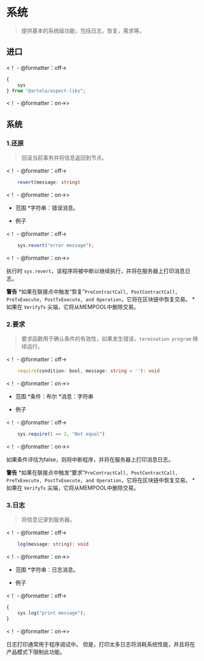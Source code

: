# 系统

> 提供基本的系统级功能，包括日志，恢复，需求等。


## 进口

<！ -  @formatter：off->
```typescript
{
    sys
} from "@artela/aspect-libs";
```
<！ -  @formatter：on->>

## 系统

### 1.还原

> 回滚当前事务并将信息返回到节点。

<！ -  @formatter：off->
```typescript
    revert(message: string)
```
<！ -  @formatter：on->>

* 范围
*字符串：错误消息。

* 例子

<！ -  @formatter：off->
```typescript
    sys.revert("error message");
```
<！ -  @formatter：on->>

执行时 `sys.revert`，该程序将被中断以继续执行，并将在服务器上打印消息日志。

 **警告** 
*如果在联接点中触发“恢复”`PreContractCall, PostContractCall, PreTxExecute, PostTxExecute, and Operation`，它将在区块链中恢复交易。
*如果在 `VerifyTx` 尖端，它将从MEMPOOL中删除交易。

### 2.要求

>要求函数用于确认条件的有效性，如果发生错误，`termination program` 继续运行。

<！ -  @formatter：off->
```typescript
    require(condition: bool, message: string = ''): void
```
<！ -  @formatter：on->>

* 范围
*条件：布尔
*消息：字符串

* 例子

<！ -  @formatter：off->
```typescript
    sys.require(1 == 2, "Not equal")
```
<！ -  @formatter：on->>

如果条件评估为false，则将中断程序，并将在服务器上打印消息日志。

 **警告** 
*如果在联接点中触发“要求”`PreContractCall, PostContractCall, PreTxExecute, PostTxExecute, and Operation`，它将在区块链中恢复交易。
*如果在 `VerifyTx` 尖端，它将从MEMPOOL中删除交易。


### 3.日志

> 将信息记录到服务器。

<！ -  @formatter：off->
```typescript
    log(message: string): void
```
<！ -  @formatter：on->>

* 范围
*字符串：日志消息。

* 例子

<！ -  @formatter：off->
```typescript
{
    sys.log("print message");
}
```
<！ -  @formatter：on->>

日志打印通常用于程序调试中。 但是，打印太多日志将消耗系统性能，并且将在产品模式下限制此功能。